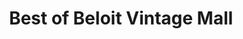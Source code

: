 ---
title: "Best of Beloit Vintage Mall"
url: /south-beloit/best-of-beloit-vintage-mall/
shop: Antiquitäten
---